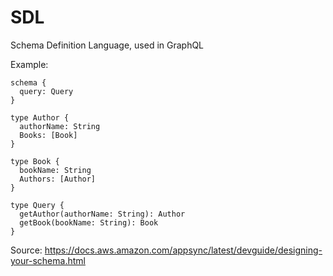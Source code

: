 # SDL

Schema Definition Language, used in GraphQL

Example:

```
schema {
  query: Query
}

type Author {
  authorName: String
  Books: [Book]
}

type Book {
  bookName: String
  Authors: [Author]
}

type Query {
  getAuthor(authorName: String): Author
  getBook(bookName: String): Book
}
```

Source: https://docs.aws.amazon.com/appsync/latest/devguide/designing-your-schema.html
